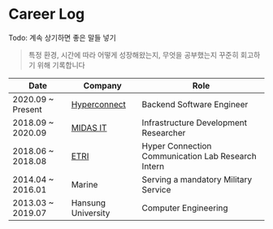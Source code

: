 # Career Log


Todo: 계속 상기하면 좋은 말들 넣기

> 특정 환경, 시간에 따라 어떻게 성장해왔는지, 무엇을 공부했는지 꾸준히 회고하기 위해 기록합니다

| Date  | Company | Role |
|---|---|---|
| 2020.09 ~ Present  | [Hyperconnect](https://github.com/wnsgml972/hyperconnect_log)  | Backend Software Engineer |
| 2018.09 ~ 2020.09  | [MIDAS IT](https://github.com/wnsgml972/midas_log)  | Infrastructure Development Researcher |
| 2018.06 ~ 2018.08  | [ETRI](https://www.slideshare.net/JUNHEEKIM27/etri-retrospect)  | Hyper Connection Communication Lab Research Intern |
| 2014.04 ~ 2016.01  | Marine  | Serving a mandatory Military Service |
| 2013.03 ~ 2019.07  | Hansung University  | Computer Engineering |

<!--   vscode://vscode.github-authentication/did-authenticate?windowid=1&code=af5d9135054adcae7c33&state=5599973b-a7b1-4872-b812-c5a48fab573a -->
